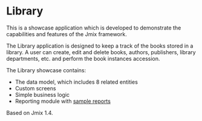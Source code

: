 # Library
This is a showcase application which is developed to demonstrate the capabilities and features of the Jmix framework.

The Library application is designed to keep a track of the books stored in a library. A user can create, edit and delete books, authors, publishers, library departments, etc. and perform the book instances accession.

The Library showcase contains:

- The data model, which includes 8 related entities
- Custom screens
- Simple business logic
- Reporting module with [sample reports](https://docs.jmix.io/jmix/reports/sample-reports.html) 

Based on Jmix 1.4.